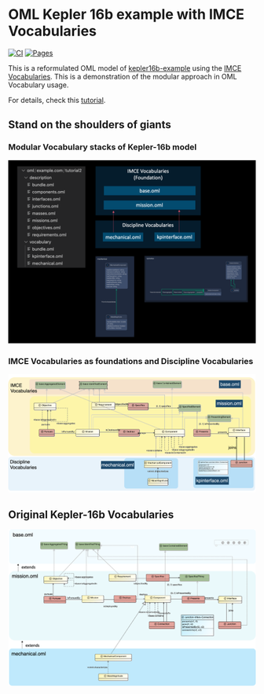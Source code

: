 # OML Kepler 16b example with IMCE Vocabularies

[![CI](https://github.com/opencaesar/kepler16b-example/actions/workflows/ci.yml/badge.svg)](https://github.com/opencaesar/kepler16b-example/actions/workflows/ci.yml)
[![Pages](https://img.shields.io/badge/Pages-HTML-blue)](http://opencaesar.github.io/kepler16b-example/) 

This is a reformulated OML model of [kepler16b-example](https://github.com/opencaesar/kepler16b-example) using the [IMCE Vocabularies](https://github.com/opencaesar/imce-vocabularies).
This is a demonstration of the modular approach in OML Vocabulary usage.

For details, check this [tutorial](http://www.opencaesar.io/oml-tutorials/#tutorial2).


## Stand on the shoulders of giants

### Modular Vocabulary stacks of Kepler-16b model

![alt text](img/image.png)

### IMCE Vocabularies as foundations and Discipline Vocabularies

![alt text](img/image-3.png)

## Original Kepler-16b Vocabularies

![alt text](img/image-1.png)